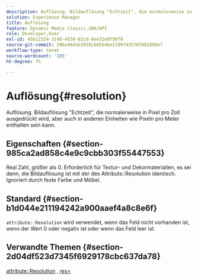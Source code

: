 ```yaml
---
description: Auflösung. Bildauflösung "Echtzeit", die normalerweise in Pixel pro Zoll ausgedrückt wird, aber auch in anderen Einheiten wie Pixeln pro Meter enthalten sein kann.
solution: Experience Manager
title: Auflösung
feature: Dynamic Media Classic,SDK/API
role: Developer,User
exl-id: 45b12324-3148-4530-82cd-0ee32e9f98f8
source-git-commit: 206e4643e3926cb85b4be2189743578f88180be7
workflow-type: tm+mt
source-wordcount: '105'
ht-degree: 7%

---
```


# Auflösung{#resolution}

Auflösung. Bildauflösung &quot;Echtzeit&quot;, die normalerweise in Pixel pro Zoll ausgedrückt wird, aber auch in anderen Einheiten wie Pixeln pro Meter enthalten sein kann.

## Eigenschaften {#section-985ca2ad858c4e9c9cbb303f55447553}

Real Zahl, größer als 0. Erforderlich für Textur- und Dekormaterialien, es sei denn, die Bildauflösung ist mit der des Attributs::Resolution identisch. Ignoriert durch feste Farbe und Möbel.

## Standard {#section-b1d044e211194242a900aaef4a8c8e6f}

`attribute::Resolution` wird verwendet, wenn das Feld nicht vorhanden ist, wenn der Wert 0 oder negativ ist oder wenn das Feld leer ist.

## Verwandte Themen {#section-2d04df523d7345f6929178cbc637da78}

[attribute::Resolution](../../../../../ir-api/material-cat/image-rendering-api-ref/c-ir-material-catalog/c-ir-material-data-reference/r-ir-resolution-dataref.md#reference-09fe14e6bfbf4db6b7f4369fffecc806) ,  [res=](../../../../../ir-api/http-protocol/image-rendering-api-ref/c-ir-http-protocol-ref/c-ir-http-protocol-command-reference/r-ir-res.md#reference-0ad9de8887144c83a6db97b4994f7c04)
